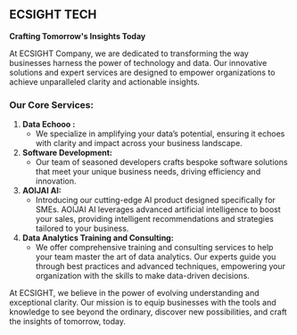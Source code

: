## ECSIGHT TECH
**Crafting Tomorrow's Insights Today**

At ECSIGHT Company, we are dedicated to transforming the way businesses harness the power of technology and data. Our innovative solutions and expert services are designed to empower organizations to achieve unparalleled clarity and actionable insights.

### Our Core Services:

1. **Data Echooo :**
    - We specialize in amplifying your data’s potential, ensuring it echoes with clarity and impact across your business landscape.
2. **Software Development:**
    - Our team of seasoned developers crafts bespoke software solutions that meet your unique business needs, driving efficiency and innovation.
3. **AOIJAI AI:**
    - Introducing our cutting-edge AI product designed specifically for SMEs. AOIJAI AI leverages advanced artificial intelligence to boost your sales, providing intelligent recommendations and strategies tailored to your business.
4. **Data Analytics Training and Consulting:**
    - We offer comprehensive training and consulting services to help your team master the art of data analytics. Our experts guide you through best practices and advanced techniques, empowering your organization with the skills to make data-driven decisions.

At ECSIGHT, we believe in the power of evolving understanding and exceptional clarity. Our mission is to equip businesses with the tools and knowledge to see beyond the ordinary, discover new possibilities, and craft the insights of tomorrow, today.
